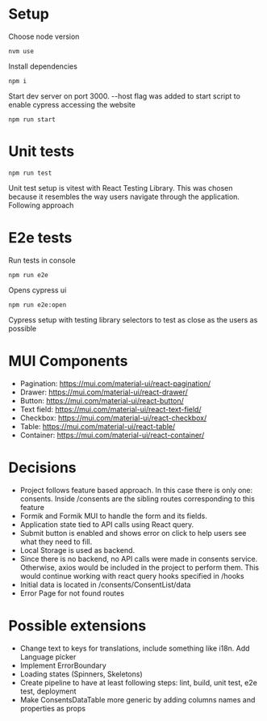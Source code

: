 # Setup

Choose node version

```
nvm use
```

Install dependencies

```
npm i
```

Start dev server on port 3000. --host flag was added to start script to enable cypress accessing the website

```
npm run start
```

# Unit tests

```
npm run test
```

Unit test setup is vitest with React Testing Library. This was chosen because it resembles the way users navigate through the application.
Following approach

# E2e tests

Run tests in console

```
npm run e2e
```

Opens cypress ui

```
npm run e2e:open
```

Cypress setup with testing library selectors to test as close as the users as possible

# MUI Components

- Pagination: https://mui.com/material-ui/react-pagination/
- Drawer: https://mui.com/material-ui/react-drawer/
- Button: https://mui.com/material-ui/react-button/
- Text field: https://mui.com/material-ui/react-text-field/
- Checkbox: https://mui.com/material-ui/react-checkbox/
- Table: https://mui.com/material-ui/react-table/
- Container: https://mui.com/material-ui/react-container/

# Decisions

- Project follows feature based approach. In this case there is only one: consents. Inside /consents are the sibling routes corresponding to this feature
- Formik and Formik MUI to handle the form and its fields.
- Application state tied to API calls using React query.
- Submit button is enabled and shows error on click to help users see what they need to fill.
- Local Storage is used as backend.
- Since there is no backend, no API calls were made in consents service. Otherwise, axios would be included in the project to perform them. This would continue working with react query hooks specified in /hooks
- Initial data is located in /consents/ConsentList/data
- Error Page for not found routes

# Possible extensions

- Change text to keys for translations, include something like i18n. Add Language picker
- Implement ErrorBoundary
- Loading states (Spinners, Skeletons)
- Create pipeline to have at least following steps: lint, build, unit test, e2e test, deployment
- Make ConsentsDataTable more generic by adding columns names and properties as props
